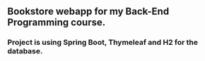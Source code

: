 ## Bookstore webapp for my Back-End Programming course.

### Project is using Spring Boot, Thymeleaf and H2 for the database.
